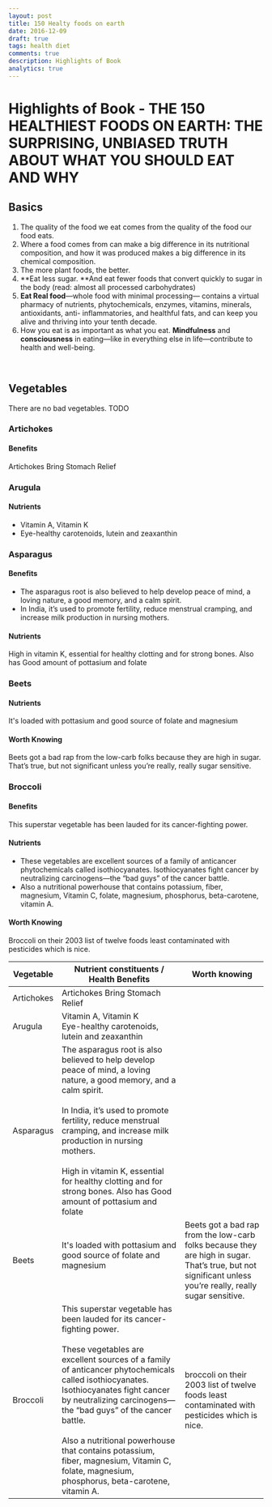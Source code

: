 ```yaml
---
layout: post
title: 150 Healty foods on earth
date: 2016-12-09
draft: true
tags: health diet 
comments: true
description: Highlights of Book 
analytics: true
---
```


# Highlights of Book - THE 150 HEALTHIEST FOODS ON EARTH: THE SURPRISING, UNBIASED TRUTH ABOUT WHAT YOU SHOULD EAT AND WHY

## Basics

1. The quality of the food we eat comes from the quality of the food our food eats. 
2. Where a food comes from can make a big difference in its nutritional composition, and how it was produced makes a big difference in its chemical composition. 
3. The more plant foods, the better. 
4. **Eat less sugar. **And eat fewer foods that convert quickly to sugar in the body (read: almost all processed carbohydrates)
5. **Eat Real food**—whole food with minimal processing— contains a virtual pharmacy of nutrients, phytochemicals, enzymes, vitamins, minerals, antioxidants, anti- inflammatories, and healthful fats, and can keep you alive and thriving into your tenth decade.
6. How you eat is as important as what you eat. **Mindfulness** and **consciousness** in eating—like in everything else in life—contribute to health and well-being.

<br>

## Vegetables

There are no bad vegetables. TODO

### Artichokes

#### Benefits 
Artichokes Bring Stomach Relief

### Arugula

#### Nutrients 
* Vitamin  A, Vitamin K 
* Eye-healthy carotenoids, lutein and zeaxanthin

### Asparagus

#### Benefits
* The asparagus root is also believed to help develop peace of mind, a loving nature, a good memory, and a calm spirit. 
*  In India, it’s used to promote fertility, reduce menstrual cramping, and increase milk production in nursing mothers. 

#### Nutrients
High in vitamin K, essential for healthy clotting and for strong bones. Also has Good amount of pottasium and folate 

### Beets

#### Nutrients
It's loaded with pottasium and good source of folate and magnesium 

#### Worth Knowing
Beets got a bad rap from the low-carb folks because they are high in sugar. <br/> That’s true, but not significant unless you’re really, really sugar sensitive. 

### Broccoli

#### Benefits
This superstar vegetable has been lauded for its cancer-fighting power. 

#### Nutrients
* These vegetables are excellent sources of a family of anticancer phytochemicals called isothiocyanates. Isothiocyanates fight cancer by neutralizing carcinogens—the “bad guys” of the cancer battle.
* Also a nutritional powerhouse that contains potassium, fiber, magnesium, Vitamin C, folate, magnesium, phosphorus, beta-carotene, vitamin A.

#### Worth Knowing
Broccoli on their 2003 list of twelve foods least contaminated with pesticides which is nice.

| Vegetable | Nutrient constituents / Health Benefits | Worth knowing
| -------- | -------- | -------- |
| Artichokes   | Artichokes Bring Stomach Relief  |
| Arugula   | Vitamin  A, Vitamin K <br/>  Eye-healthy carotenoids, lutein and zeaxanthin |
| Asparagus | The asparagus root is also believed to help develop peace of mind, a loving nature, a good memory, and a calm spirit. <br/><br/> In India, it’s used to promote fertility, reduce menstrual cramping, and increase milk production in nursing mothers. <br/><br/>  High in vitamin K, essential for healthy clotting and for strong bones. Also has Good amount of pottasium and folate 
|Beets| It's loaded with pottasium and good source of folate and magnesium <br/><br/> | Beets got a bad rap from the low-carb folks because they are high in sugar. <br/> That’s true, but not significant unless you’re really, really sugar sensitive. 
|Broccoli|This superstar vegetable has been lauded for its cancer-fighting power. <br/> <br/>These vegetables are excellent sources of a family of anticancer phytochemicals called isothiocyanates. Isothiocyanates fight cancer by neutralizing carcinogens—the “bad guys” of the cancer battle.<br/><br/>Also a nutritional powerhouse that contains potassium, fiber, magnesium, Vitamin C, folate, magnesium, phosphorus, beta-carotene, vitamin A.|broccoli on their 2003 list of twelve foods least contaminated with pesticides which is nice.
